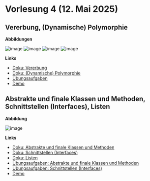 # Vorlesung 4 (12. Mai 2025)

## Vererbung, (Dynamische) Polymorphie

**Abbildungen**

![image](https://github.com/user-attachments/assets/5e37c1d2-b94a-4988-be49-0e0a1bc1e7b0)
![image](https://github.com/user-attachments/assets/65c7d03c-58f8-4190-9c01-ccfb5d9bc63f)
![image](https://github.com/user-attachments/assets/89143ce7-13ae-4f2c-878c-ecf981639668)
![image](https://github.com/user-attachments/assets/097c75e0-f8cc-4807-ba6f-241de8551c58)

**Links**

- [Doku: Vererbung](https://jappuccini.github.io/java-docs/production/documentation/inheritance)
- [Doku: (Dynamische) Polymorphie](https://jappuccini.github.io/java-docs/production/documentation/polymorphy)
- [Übungsaufgaben](https://jappuccini.github.io/java-docs/production/exercises/polymorphy/)
- [Demo](https://github.com/appenmaier/java_timtis24/blob/main/src/main/java/main/D05_Inheritance.java)

## Abstrakte und finale Klassen und Methoden, Schnittstellen (Interfaces), Listen

**Abbildung**

![image](https://github.com/user-attachments/assets/671be259-1195-4eee-8848-eea0bc030e9e)

**Links**

- [Doku: Abstrakte und finale Klassen und Methoden](https://jappuccini.github.io/java-docs/production/documentation/abstract-and-final)
- [Doku: Schnittstellen (Interfaces)](https://jappuccini.github.io/java-docs/production/documentation/interfaces)
- [Doku: Listen](https://jappuccini.github.io/java-docs/production/documentation/lists)
- [Übungsaufgaben: Abstrakte und finale Klassen und Methoden](https://jappuccini.github.io/java-docs/production/exercises/abstract-and-final/)
- [Übungsaufgaben: Schnittstellen (Interfaces)](https://jappuccini.github.io/java-docs/production/exercises/interfaces/)
- [Demo](https://github.com/appenmaier/java_timtis24/blob/main/src/main/java/main/D05_Inheritance.java)
